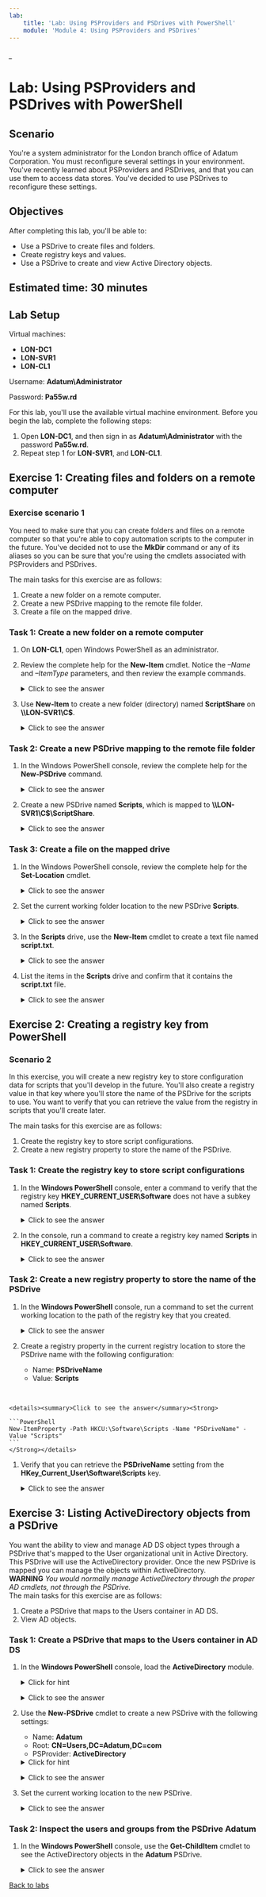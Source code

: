 ```yaml
---
lab:
    title: 'Lab: Using PSProviders and PSDrives with PowerShell'
    module: 'Module 4: Using PSProviders and PSDrives'
---
```


<!--
    <details><summary>Click for hint</summary><Strong> 

    ``` 
    HINT
    ```
    </Strong></details> 
    <details><summary>Click to see the answer</summary><Strong> 
    
    ```
    ANSWER
    ```
    </Strong></details> 
-->

###### _

# Lab: Using PSProviders and PSDrives with PowerShell

## Scenario

You're a system administrator for the London branch office of Adatum Corporation. You must reconfigure several settings in your environment. You've recently learned about PSProviders and PSDrives, and that you can use them to access data stores. You've decided to use PSDrives to reconfigure these settings.

## Objectives

After completing this lab, you'll be able to:

- Use a PSDrive to create files and folders.
- Create registry keys and values.
- Use a PSDrive to create and view Active Directory objects.

## Estimated time: 30 minutes

## Lab Setup

Virtual machines:

- **LON-DC1**
- **LON-SVR1**
- **LON-CL1**

Username: **Adatum\\Administrator**

Password: **Pa55w.rd**

For this lab, you'll use the available virtual machine environment. Before you begin the lab, complete the following steps:

1. Open **LON-DC1**, and then sign in as **Adatum\\Administrator** with the password **Pa55w.rd**.
1. Repeat step 1 for **LON-SVR1**, and **LON-CL1**.

## Exercise 1: Creating files and folders on a remote computer

### Exercise scenario 1

You need to make sure that you can create folders and files on a remote computer so that you're able to copy automation scripts to the computer in the future. You've decided not to use the **MkDir** command or any of its aliases so you can be sure that you're using the cmdlets associated with PSProviders and PSDrives.

The main tasks for this exercise are as follows:

1. Create a new folder on a remote computer.
1. Create a new PSDrive mapping to the remote file folder.
1. Create a file on the mapped drive.

### Task 1: Create a new folder on a remote computer

1. On **LON-CL1**, open Windows PowerShell as an administrator.
1. Review the complete help for the **New-Item** cmdlet. Notice the *–Name* and *–ItemType* parameters, and then review the example commands.
    <details><summary>Click to see the answer</summary><Strong> 
    
    ```PowerShell
    Get-Help New-Item -ShowWindow
    ```
    </Strong></details> 
3. Use **New-Item** to create a new folder (directory) named **ScriptShare** on **\\\LON-SVR1\C$**.
    <details><summary>Click to see the answer</summary><Strong> 
    
    ```PowerShell
    New-Item -Path \\Lon-Svr1\C$\ -Name ScriptShare -ItemType Directory
    ```
    </Strong></details> 

### Task 2: Create a new PSDrive mapping to the remote file folder

1. In the Windows PowerShell console, review the complete help for the **New-PSDrive** command. 
    <details><summary>Click to see the answer</summary><Strong> 
    
    ```PowerShell
    Get-Help New-PSDrive -ShowWindow
    
    # Look for -Name, -Root, -PSProvider
    ```
    </Strong></details> 
3. Create a new PSDrive named **Scripts**, which is mapped to **\\\LON-SVR1\C$\ScriptShare**.
    <details><summary>Click to see the answer</summary><Strong> 
    
    ```PowerShell
    New-PSDrive -Name Scripts -Root \\Lon-Svr1\c$\ScriptShare -PSProvider FileSystem
    ```
    </Strong></details> 
    
### Task 3: Create a file on the mapped drive

1. In the Windows PowerShell console, review the complete help for the **Set-Location** cmdlet.
    <details><summary>Click to see the answer</summary><Strong> 
    
    ```PowerShell
    Get-Help Set-Location -ShowWindow
    ```
    </Strong></details> 
1. Set the current working folder location to the new PSDrive **Scripts**.
    <details><summary>Click to see the answer</summary><Strong> 
    
    ```PowerShell
    Set-Location Scripts:
    ```
    </Strong></details> 
1. In the **Scripts** drive, use the **New-Item** cmdlet to create a text file named **script.txt**.
    <details><summary>Click to see the answer</summary><Strong> 
    
    ```PowerShell
    New-Item -Name Script.txt -Path . -ItemType File
    ```
    </Strong></details> 
1. List the items in the **Scripts** drive and confirm that it contains the **script.txt** file.
    <details><summary>Click to see the answer</summary><Strong> 
    
    ```PowerShell
    Get-ChildItem
    ```
    </Strong></details> 

## Exercise 2: Creating a registry key from PowerShell

### Scenario 2

In this exercise, you will create a new registry key to store configuration data for scripts that you'll develop in the future. You'll also create a registry value in that key where you'll store the name of the PSDrive for the scripts to use. You want to verify that you can retrieve the value from the registry in scripts that you'll create later.

The main tasks for this exercise are as follows:

1. Create the registry key to store script configurations.
1. Create a new registry property to store the name of the PSDrive.

### Task 1: Create the registry key to store script configurations

1. In the **Windows PowerShell** console, enter a command to verify that the registry key **HKEY_CURRENT_USER\Software** does not have a subkey named **Scripts**.
    <details><summary>Click to see the answer</summary><Strong> 
    
    ```PowerShell
    Get-ChildItem -Path HKCU:\Software
    ```
    </Strong></details> 
3. In the console, run a command to create a registry key named **Scripts** in **HKEY_CURRENT_USER\Software**.
    <details><summary>Click to see the answer</summary><Strong> 
    
    ```PowerShell
    New-Item -Path HKCU:\Software -Name Scripts 
    ```
    </Strong></details> 

### Task 2: Create a new registry property to store the name of the PSDrive

1. In the **Windows PowerShell** console, run a command to set the current working location to the path of the registry key that you created.
    <details><summary>Click to see the answer</summary><Strong> 
    
    ```PowerShell
    Set-Location HKCU:\Software\Scripts
    ```
    </Strong></details> 
1. Create a registry property in the current registry location to store the PSDrive name with the following configuration:

   - Name: **PSDriveName**
   - Value: **Scripts**

<br>

    <details><summary>Click to see the answer</summary><Strong> 
    
    ```PowerShell
    New-ItemProperty -Path HKCU:\Software\Scripts -Name "PSDriveName" -Value "Scripts"
    ```
    </Strong></details> 
    
1. Verify that you can retrieve the **PSDriveName** setting from the **HKey_Current_User\Software\Scripts** key.
    <details><summary>Click to see the answer</summary><Strong> 
    
    ```PowerShell
    Get-ItemProperty -Path . -Name PSDriveName
    ```
    </Strong></details> 

## Exercise 3: Listing ActiveDirectory objects from a PSDrive

You want the ability to view and manage AD DS object types through a PSDrive that's mapped to the User organizational unit in Active Directory. This PSDrive will use the ActiveDirectory provider. Once the new PSDrive is mapped you can manage the objects within ActiveDirectory. <br>**WARNING** *You would normally manage ActiveDirectory through the proper AD cmdlets, not through the PSDrive.*  
The main tasks for this exercise are as follows:

1. Create a PSDrive that maps to the Users container in AD DS.
1. View AD objects.

### Task 1: Create a PSDrive that maps to the Users container in AD DS

1. In the **Windows PowerShell** console, load the **ActiveDirectory** module.
    <details><summary>Click for hint</summary><Strong> 

    ```PowerShell
    Get-Command *Module*
    ```
    </Strong></details> 
    <details><summary>Click to see the answer</summary><Strong> 
    
    ```PowerShell
    Import-Module ActiveDirectory
    ```
    </Strong></details> 
3. Use the **New-PSDrive** cmdlet to create a new PSDrive with the following settings:

   - Name: **Adatum**
   - Root: **CN=Users,DC=Adatum,DC=com**
   - PSProvider: **ActiveDirectory**

    <details><summary>Click for hint</summary><Strong> 

    ```PowerShell
    Get-Help New-PSDrive -ShowWindow
    ```
    </Strong></details> 
    <details><summary>Click to see the answer</summary><Strong> 
    
    ```PowerShell
    New-PSDrive -Name Adatum -Root "CN=Users,DC=Adatum,DC=com" -PSProvider ActiveDirectory
    ```
    </Strong></details> 
1. Set the current working location to the new PSDrive.
    <details><summary>Click to see the answer</summary><Strong> 
    
    ```PowerShell
    Set-Location Adatum:
    ```
    </Strong></details> 
### Task 2: Inspect the users and groups from the PSDrive Adatum

1. In the **Windows PowerShell** console, use the **Get-ChildItem** cmdlet to see the ActiveDirectory objects in the **Adatum** PSDrive.
    <details><summary>Click to see the answer</summary><Strong> 
    
    ```PowerShell
    Get-ChildItem  
    ```
    </Strong></details> 
    
[Back to labs](https://github.com/brentd09/AZ040Labs/blob/main/README.md#powershell-labs)
